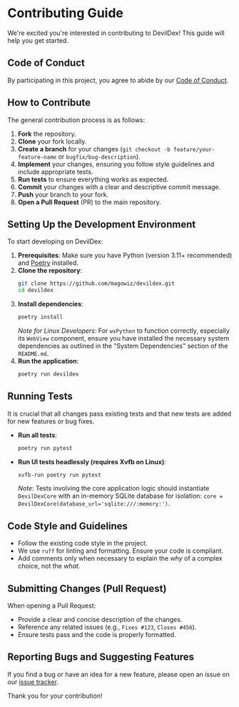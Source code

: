 # Contributing Guide

We're excited you're interested in contributing to DevilDex! This guide will help you get started.

## Code of Conduct

By participating in this project, you agree to abide by our [Code of Conduct](CODE_OF_CONDUCT.md).

## How to Contribute

The general contribution process is as follows:

1. **Fork** the repository.
2. **Clone** your fork locally.
3. **Create a branch** for your changes (`git checkout -b feature/your-feature-name` or `bugfix/bug-description`).
4. **Implement** your changes, ensuring you follow style guidelines and include appropriate tests.
5. **Run tests** to ensure everything works as expected.
6. **Commit** your changes with a clear and descriptive commit message.
7. **Push** your branch to your fork.
8. **Open a Pull Request** (PR) to the main repository.

## Setting Up the Development Environment

To start developing on DevilDex:

1. **Prerequisites**: Make sure you have Python (version 3.11+ recommended) and [Poetry](https://python-poetry.org/) installed.
2. **Clone the repository**:
    ```bash
    git clone https://github.com/magowiz/devildex.git
    cd devildex
    ```
3. **Install dependencies**:
    ```bash
    poetry install
    ```
    *Note for Linux Developers*: For `wxPython` to function correctly, especially its `WebView` component, ensure you have installed the necessary system dependencies as outlined in the "System Dependencies" section of the `README.md`.
4. **Run the application**:
    ```bash
    poetry run devildex
    ```

## Running Tests

It is crucial that all changes pass existing tests and that new tests are added for new features or bug fixes.

* **Run all tests**:
    ```bash
    poetry run pytest
    ```
* **Run UI tests headlessly (requires Xvfb on Linux)**:
    ```bash
    xvfb-run poetry run pytest
    ```
    *Note*: Tests involving the core application logic should instantiate `DevilDexCore` with an in-memory SQLite database for isolation: `core = DevilDexCore(database_url='sqlite:///:memory:')`.

## Code Style and Guidelines

* Follow the existing code style in the project.
* We use `ruff` for linting and formatting. Ensure your code is compliant.
* Add comments only when necessary to explain the *why* of a complex choice, not the *what*.

## Submitting Changes (Pull Request)

When opening a Pull Request:

* Provide a clear and concise description of the changes.
* Reference any related issues (e.g., `Fixes #123`, `Closes #456`).
* Ensure tests pass and the code is properly formatted.

## Reporting Bugs and Suggesting Features

If you find a bug or have an idea for a new feature, please open an issue on our [issue tracker](https://github.com/magowiz/devildex/issues).

Thank you for your contribution!